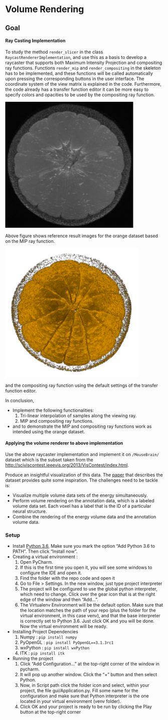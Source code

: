# Volume Rendering

## Goal

#### Ray Casting Implementation

To study the method ```render_slicer``` in the class ```RaycastRendererImplementation```, and use this as a basis to develop a raycaster that supports both Maximum Intensity Projection and compositing ray functions. Functions ```render_mip``` and ```render_compositing``` in the skeleton has to be implemented, and these functions will be called automatically upon pressing the corresponding buttons in the user interface. The coordinate system of the view matrix is explained in the code. Furthermore, the code already has a transfer function editor it can be more easy to specify colors and opacities to be used by the compositing ray function. 

![mip](/img/mip.png)

Above figure shows reference result images for the orange dataset based on the MIP ray function.

![mip](/img/crf.png)

and the compositing ray function using the default settings of the transfer function editor.

In conclusion,

- Implement the following functionalities:
  1. Tri-linear interpolation of samples along the viewing ray.
  2. MIP and compositing ray functions.
- and to demonstrate the MIP and compositing ray functions work as intended using the orange dataset.


#### Applying the volume renderer to above implementation

Use the above raycaster implementation and implement it on ```/MouseBrain/``` dataset which is the subset taken from the http://sciviscontest.ieeevis.org/2013/VisContest/index.html.


Produce an insightful visualization of this data. The [paper](http://sciviscontest.ieeevis.org/2013/VisContest/index.html) that describes the dataset provides quite some inspiration. The challenges need to be tackle is:

- Visualize multiple volume data sets of the energy simultaneously.
- Perform volume rendering on the annotation data, which is a labeled volume data set. Each voxel has a label that is the ID of a particular neural structure.
- Combine the rendering of the energy volume data and the annotation volume data.


### Setup

- Install [Python 3.6](https://www.python.org/downloads/release/python-368), Make sure you mark the option “Add Python 3.6 to PATH”. Then click “Install now”.
- Creating a virtual environment : 
  1. Open PyCharm.
  2. If this is the first time you open it, you will see some windows to configure the IDE and open it.
  3. Find the folder with the repo code and open it
  4. Go to File > Settings. In the new window, just type project interpreter
  5. The project will be configured to use the global python interpreter, which need to change. Click over the gear icon that is at the right edge of the window and then “Add...”.
  6. The Virtualenv Environment will be the default option. Make sure that the location matches the path of your repo (plus the folder for the virtual  environment, in this case venv), and that the base interpreter is correctly set to Python 3.6. Just click OK and you will be done. Now the virtual environment will be ready.
- Installing Project Dependencies
  1. Numpy : ```pip install numpy```
  2. PyOpenGL : ```pip install PyOpenGL==3.1.3rc1```
  3. wxPython : ```pip install wxPython```
  4. ITK : ```pip install itk```
- Running the project
  1. Click “Add Configuration...” at the top-right corner of the window in pycharm.
  2. It will pop up another window. Click the “+” button and then select Python.
  3. Now, in Script path click the folder icon and select, within your project, the file gui/Application.py. Fill some name for the configuration and make sure that Python interpreter is the one located in your virtual environment (venv folder).
  4. Click OK and your project is ready to be run by clicking the Play button at the top-right corner




